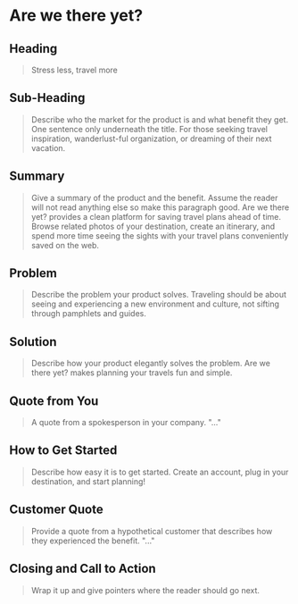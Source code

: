 # Are we there yet? #

<!-- 
> This material was originally posted [here](http://www.quora.com/What-is-Amazons-approach-to-product-development-and-product-management). It is reproduced here for posterities sake.

There is an approach called "working backwards" that is widely used at Amazon. They work backwards from the customer, rather than starting with an idea for a product and trying to bolt customers onto it. While working backwards can be applied to any specific product decision, using this approach is especially important when developing new products or features.

For new initiatives a product manager typically starts by writing an internal press release announcing the finished product. The target audience for the press release is the new/updated product's customers, which can be retail customers or internal users of a tool or technology. Internal press releases are centered around the customer problem, how current solutions (internal or external) fail, and how the new product will blow away existing solutions.

If the benefits listed don't sound very interesting or exciting to customers, then perhaps they're not (and shouldn't be built). Instead, the product manager should keep iterating on the press release until they've come up with benefits that actually sound like benefits. Iterating on a press release is a lot less expensive than iterating on the product itself (and quicker!).

If the press release is more than a page and a half, it is probably too long. Keep it simple. 3-4 sentences for most paragraphs. Cut out the fat. Don't make it into a spec. You can accompany the press release with a FAQ that answers all of the other business or execution questions so the press release can stay focused on what the customer gets. My rule of thumb is that if the press release is hard to write, then the product is probably going to suck. Keep working at it until the outline for each paragraph flows. 

Oh, and I also like to write press-releases in what I call "Oprah-speak" for mainstream consumer products. Imagine you're sitting on Oprah's couch and have just explained the product to her, and then you listen as she explains it to her audience. That's "Oprah-speak", not "Geek-speak".

Once the project moves into development, the press release can be used as a touchstone; a guiding light. The product team can ask themselves, "Are we building what is in the press release?" If they find they're spending time building things that aren't in the press release (overbuilding), they need to ask themselves why. This keeps product development focused on achieving the customer benefits and not building extraneous stuff that takes longer to build, takes resources to maintain, and doesn't provide real customer benefit (at least not enough to warrant inclusion in the press release).
 -->
 
## Heading ##
  > Stress less, travel more

## Sub-Heading ##
  > Describe who the market for the product is and what benefit they get. One sentence only underneath the title.
  > For those seeking travel inspiration, wanderlust-ful organization, or dreaming of their next vacation.

## Summary ##
  > Give a summary of the product and the benefit. Assume the reader will not read anything else so make this paragraph good.
  > Are we there yet? provides a clean platform for saving travel plans ahead of time. Browse related photos of your destination, create an itinerary, and spend more time seeing the sights with your travel plans conveniently saved on the web. 

## Problem ##
  > Describe the problem your product solves.
  > Traveling should be about seeing and experiencing a new environment and culture, not sifting through pamphlets and guides.

## Solution ##
  > Describe how your product elegantly solves the problem.
  > Are we there yet? makes planning your travels fun and simple.

## Quote from You ##
  > A quote from a spokesperson in your company.
  > "..."

## How to Get Started ##
  > Describe how easy it is to get started.
  > Create an account, plug in your destination, and start planning!

## Customer Quote ##
  > Provide a quote from a hypothetical customer that describes how they experienced the benefit.
  > "..."

## Closing and Call to Action ##
  > Wrap it up and give pointers where the reader should go next.
  > 